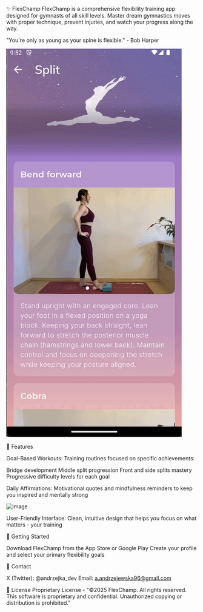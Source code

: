 ✨ FlexChamp
FlexChamp is a comprehensive flexibility training app designed for gymnasts of all skill levels. Master dream gymnastics moves with proper technique, prevent injuries, and watch your progress along the way.

"You're only as young as your spine is flexible." - Bob Harper

![FlexChamp](https://raw.githubusercontent.com/andrzejka-dev/Affirmations/refs/heads/main/content.gif)

🌟 Features

Goal-Based Workouts: Training routines focused on specific achievements:

Bridge development
Middle split progression
Front and side splits mastery
Progressive difficulty levels for each goal

Daily Affirmations: Motivational quotes and mindfulness reminders to keep you inspired and mentally strong

![image](https://github.com/user-attachments/assets/a5f74f77-5a14-42c9-bfac-54a9538d3417)


User-Friendly Interface: Clean, intuitive design that helps you focus on what matters - your training

📱 Getting Started

Download FlexChamp from the App Store or Google Play
Create your profile and select your primary flexibility goals


📧 Contact

X (Twitter): @andrzejka_dev
Email: a.andrzejewska96@gmail.com

📄 License
Proprietary License - "©2025 FlexChamp. All rights reserved. This software is proprietary and confidential. Unauthorized copying or distribution is prohibited."
